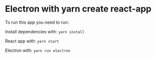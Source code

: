 # Electron with yarn create react-app

To run this app you need to run:

Install dependencies with: `yarn install`

React app with: `yarn start`

Electron with: `yarn run electron`
